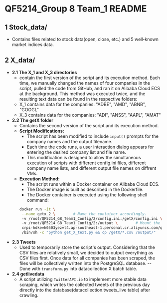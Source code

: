 # QF5214_Group 8 Team_1 README    

## 1 Stock_data/
- Contains files related to stock data(open, close, etc.) and 5 well-known market indices data.
  
## 2 X_data/
- **2.1 The X_1 and X_3 directories**
  - contain the first version of the script and its execution method. Each time, we manually changed the names of four companies in the script, pulled the code from GitHub, and ran it on Alibaba Cloud ECS at the background. This method was executed twice, and the resulting text data can be found in the respective folders:
  - X_1 contains data for the companies: "ADBE", "AMD", "ABNB", "GOOGL"
  - X_3 contains data for the companies: "ADI", "ANSS", "AAPL", "AMAT"
- **2.2 The getX folder**
  - Contains the second version of the script and its execution method.
  - **Script Modifications:**
    - The script has been modified to include `input()` prompts for the company names and the output filename.
    - Each time the code runs, a user interaction dialog appears for entering the desired company list and file name.
    - This modification is designed to allow the simultaneous execution of scripts with different config.ini files, different company name lists, and different output file names on diffrent VMs.
  - **Execution Method:**
    - The script runs within a Docker container on Alibaba Cloud ECS.
    - The Docker image is built as described in the Dockerfile.
    - The Docker container is executed using the following shell command:
    ```sh
    docker run -it \
     --name getx_2 \        # Name the container accordingly.
     -v /root/QF5214_G8_Team1_Config/2/config.ini:/getX/config.ini \        # Mount the host's config.ini file into the container at /getX/config.ini.
     -v /root/QF5214_G8_Team1_Config/2:/output \        # Mount the host directory to /output in the container for saving output files.
     crpi-hdkevh0503yezvt4.ap-southeast-1.personal.cr.aliyuncs.com/qf5214_g8t1_getx/qf5214_g8:latest \        # Specify the Docker image to use from the Alibaba Cloud Container Registry.
     /bin/sh -c "python get_X_text.py && cp /getX/*.csv /output/"        # Run a shell command that executes the Python script and then copies any CSV files from /getX to /output.
    ```
- **2.3 Tweets**
  - Used to temporarily store the script's output. Considering that the CSV files are relatively small, we decided to output everything as CSV files first. Once data for all companies has been scraped, the files will be collectively written into the PostgreSQL database. -- Done with `transform.py` into datacollection.X batch table.
- **2.4 getlivedata**
  - A script utilizing `TwitterAPI.io` to implement more stable data scraping, which writes the collected tweets of the previous day directly into the database(datacollection.tweets_live table) after crawling.
